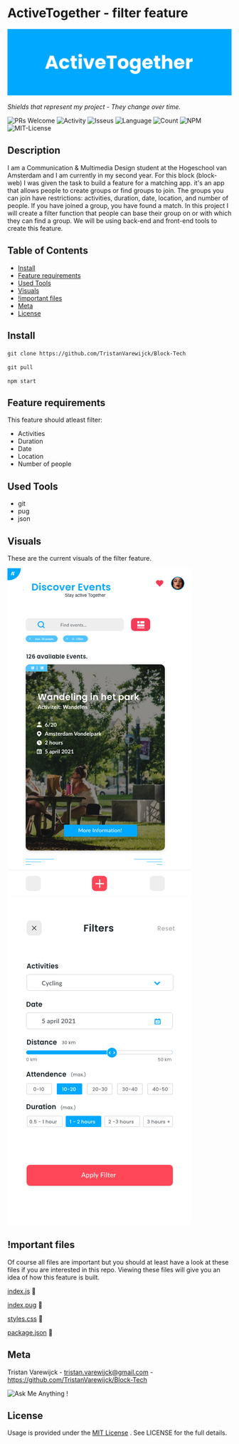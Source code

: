 # ActiveTogether - filter feature

![banner](https://github.com/TristanVarewijck/Block-Tech/blob/master/images/Banner%20GitHub%20READ.ME.png)


_Shields that represent my project - They change over time._

![PRs Welcome](https://img.shields.io/badge/PRs-welcome-brightgreen.svg?style=flat-square) ![Activity](https://img.shields.io/github/last-commit/TristanVarewijck/Block-Tech) ![Isseus](https://img.shields.io/github/issues/TristanVarewijck/Block-Tech) ![Language](https://img.shields.io/github/languages/top/TristanVarewijck/Block-Tech) ![Count](https://img.shields.io/github/languages/count/TristanVarewijck/Block-Tech?color=#a55eea) ![NPM](https://img.shields.io/npm/v/npm) ![MIT-License](https://img.shields.io/apm/l/vim-mode)

## Description

I am a Communication & Multimedia Design student at the Hogeschool van Amsterdam and I am currently in my second year.
For this block (block-web) I was given the task to build a feature for a matching app. it's an app that allows people to create groups or find groups to join.
The groups you can join have restrictions: activities, duration, date, location, and number of people. If you have joined a group, you have found a match. In this project I will create a filter function that people can base their group on or with which they can find a group. We will be using back-end and front-end tools to create this feature. 

## Table of Contents

- [Install](#install)
- [Feature requirements](#feature-requirements)
- [Used Tools](#used-tools)
- [Visuals](#visuals)
- [!important files](!important-files)
- [Meta](#meta)
- [License](#license)

## Install

`git clone https://github.com/TristanVarewijck/Block-Tech`

`git pull`

`npm start`

## Feature requirements

This feature should atleast filter:

- Activities
- Duration
- Date
- Location
- Number of people

## Used Tools

- git
- pug
- json

## Visuals

These are the current visuals of the filter feature.

![homescreen ui](https://github.com/TristanVarewijck/Block-Tech/blob/master/images/design-homepage.png)
![filter ui](https://github.com/TristanVarewijck/Block-Tech/blob/master/images/design-filter.png)

## !mportant files

Of course all files are important but you should at least have a look at these files if you are interested in this repo.
Viewing these files will give you an idea of how this feature is built. 
 
[index.js](https://github.com/TristanVarewijck/Block-Tech/blob/master/index.js) :page_facing_up: 

[index.pug](https://github.com/TristanVarewijck/Block-Tech/blob/master/views/index.pug) :page_facing_up:

[styles.css](https://github.com/TristanVarewijck/Block-Tech/blob/master/public/css/style.css) :page_facing_up:

[package.json](https://github.com/TristanVarewijck/Block-Tech/blob/master/package.json) :page_facing_up:

## Meta

Tristan Varewijck - tristan.varewijck@gmail.com - https://github.com/TristanVarewijck/Block-Tech

![Ask Me Anything !](https://img.shields.io/badge/Ask%20me-anything-1abc9c.svg)

## License

Usage is provided under the [MIT License](https://github.com/git/git-scm.com/blob/master/MIT-LICENSE.txt) . See LICENSE for the full details.

